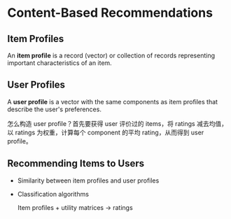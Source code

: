 # Content-Based Recommendations
## Item Profiles
An **item profile** is a record (vector) or collection of records representing important characteristics of an item.

## User Profiles
A **user profile** is a vector with the same components as item profiles that describe the user's preferences.

怎么构造 user profile？首先要获得 user 评价过的 items，将 ratings 减去均值，以 ratings 为权重，计算每个 component 的平均 rating，从而得到 user profile。

## Recommending Items to Users
- Similarity between item profiles and user profiles
- Classification algorithms
  
  Item profiles + utility matrices → ratings
